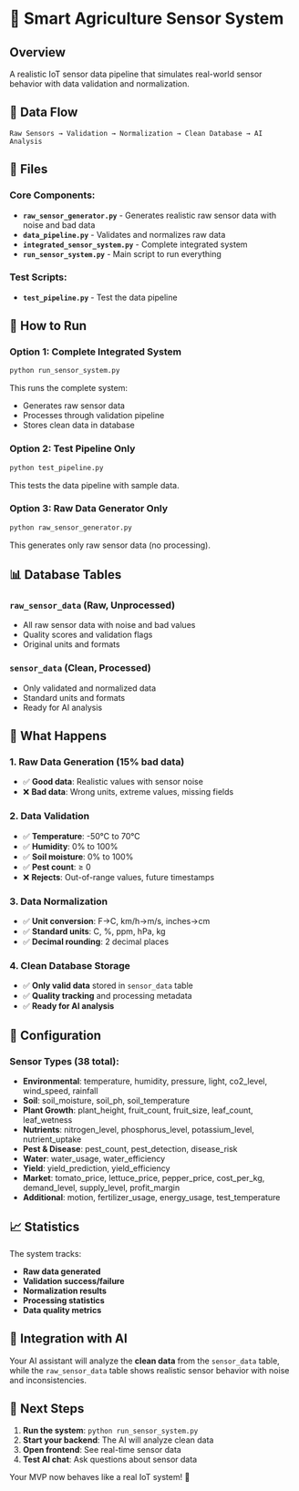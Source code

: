 # 🚀 Smart Agriculture Sensor System

## Overview
A realistic IoT sensor data pipeline that simulates real-world sensor behavior with data validation and normalization.

## 🔄 Data Flow
```
Raw Sensors → Validation → Normalization → Clean Database → AI Analysis
```

## 📁 Files

### Core Components:
- **`raw_sensor_generator.py`** - Generates realistic raw sensor data with noise and bad data
- **`data_pipeline.py`** - Validates and normalizes raw data
- **`integrated_sensor_system.py`** - Complete integrated system
- **`run_sensor_system.py`** - Main script to run everything

### Test Scripts:
- **`test_pipeline.py`** - Test the data pipeline

## 🚀 How to Run

### Option 1: Complete Integrated System
```bash
python run_sensor_system.py
```
This runs the complete system:
- Generates raw sensor data
- Processes through validation pipeline
- Stores clean data in database

### Option 2: Test Pipeline Only
```bash
python test_pipeline.py
```
This tests the data pipeline with sample data.

### Option 3: Raw Data Generator Only
```bash
python raw_sensor_generator.py
```
This generates only raw sensor data (no processing).

## 📊 Database Tables

### `raw_sensor_data` (Raw, Unprocessed)
- All raw sensor data with noise and bad values
- Quality scores and validation flags
- Original units and formats

### `sensor_data` (Clean, Processed)
- Only validated and normalized data
- Standard units and formats
- Ready for AI analysis

## 🎯 What Happens

### 1. Raw Data Generation (15% bad data)
- ✅ **Good data**: Realistic values with sensor noise
- ❌ **Bad data**: Wrong units, extreme values, missing fields

### 2. Data Validation
- ✅ **Temperature**: -50°C to 70°C
- ✅ **Humidity**: 0% to 100%
- ✅ **Soil moisture**: 0% to 100%
- ✅ **Pest count**: ≥ 0
- ❌ **Rejects**: Out-of-range values, future timestamps

### 3. Data Normalization
- ✅ **Unit conversion**: F→C, km/h→m/s, inches→cm
- ✅ **Standard units**: C, %, ppm, hPa, kg
- ✅ **Decimal rounding**: 2 decimal places

### 4. Clean Database Storage
- ✅ **Only valid data** stored in `sensor_data` table
- ✅ **Quality tracking** and processing metadata
- ✅ **Ready for AI analysis**

## 🔧 Configuration

### Sensor Types (38 total):
- **Environmental**: temperature, humidity, pressure, light, co2_level, wind_speed, rainfall
- **Soil**: soil_moisture, soil_ph, soil_temperature
- **Plant Growth**: plant_height, fruit_count, fruit_size, leaf_count, leaf_wetness
- **Nutrients**: nitrogen_level, phosphorus_level, potassium_level, nutrient_uptake
- **Pest & Disease**: pest_count, pest_detection, disease_risk
- **Water**: water_usage, water_efficiency
- **Yield**: yield_prediction, yield_efficiency
- **Market**: tomato_price, lettuce_price, pepper_price, cost_per_kg, demand_level, supply_level, profit_margin
- **Additional**: motion, fertilizer_usage, energy_usage, test_temperature

## 📈 Statistics

The system tracks:
- **Raw data generated**
- **Validation success/failure**
- **Normalization results**
- **Processing statistics**
- **Data quality metrics**

## 🎯 Integration with AI

Your AI assistant will analyze the **clean data** from the `sensor_data` table, while the `raw_sensor_data` table shows realistic sensor behavior with noise and inconsistencies.

## 🚀 Next Steps

1. **Run the system**: `python run_sensor_system.py`
2. **Start your backend**: The AI will analyze clean data
3. **Open frontend**: See real-time sensor data
4. **Test AI chat**: Ask questions about sensor data

Your MVP now behaves like a real IoT system! 🎯
